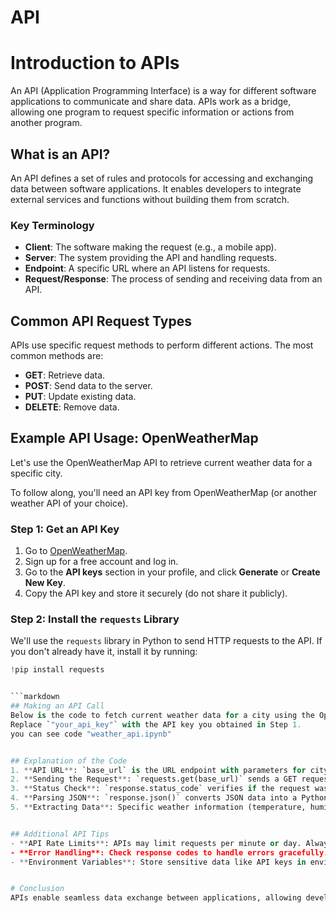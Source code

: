 # API

# Introduction to APIs
An API (Application Programming Interface) is a way for different software applications to communicate and share data. APIs work as a bridge, allowing one program to request specific information or actions from another program.


## What is an API?
An API defines a set of rules and protocols for accessing and exchanging data between software applications. It enables developers to integrate external services and functions without building them from scratch.

### Key Terminology
- **Client**: The software making the request (e.g., a mobile app).
- **Server**: The system providing the API and handling requests.
- **Endpoint**: A specific URL where an API listens for requests.
- **Request/Response**: The process of sending and receiving data from an API.


## Common API Request Types
APIs use specific request methods to perform different actions. The most common methods are:

- **GET**: Retrieve data.
- **POST**: Send data to the server.
- **PUT**: Update existing data.
- **DELETE**: Remove data.


## Example API Usage: OpenWeatherMap
Let's use the OpenWeatherMap API to retrieve current weather data for a specific city.

To follow along, you'll need an API key from OpenWeatherMap (or another weather API of your choice).

### Step 1: Get an API Key
1. Go to [OpenWeatherMap](https://openweathermap.org/).
2. Sign up for a free account and log in.
3. Go to the **API keys** section in your profile, and click **Generate** or **Create New Key**.
4. Copy the API key and store it securely (do not share it publicly).

### Step 2: Install the `requests` Library
We'll use the `requests` library in Python to send HTTP requests to the API. If you don't already have it, install it by running:

```python
!pip install requests


```markdown
## Making an API Call
Below is the code to fetch current weather data for a city using the OpenWeatherMap API.
Replace `"your_api_key"` with the API key you obtained in Step 1.
you can see code "weather_api.ipynb"


## Explanation of the Code
1. **API URL**: `base_url` is the URL endpoint with parameters for city, API key, and units (Celsius).
2. **Sending the Request**: `requests.get(base_url)` sends a GET request to the API.
3. **Status Check**: `response.status_code` verifies if the request was successful (200 indicates success).
4. **Parsing JSON**: `response.json()` converts JSON data into a Python dictionary.
5. **Extracting Data**: Specific weather information (temperature, humidity) is retrieved and printed.


## Additional API Tips
- **API Rate Limits**: APIs may limit requests per minute or day. Always check the provider's limits.
- **Error Handling**: Check response codes to handle errors gracefully.
- **Environment Variables**: Store sensitive data like API keys in environment variables instead of hardcoding them.


# Conclusion
APIs enable seamless data exchange between applications, allowing developers to integrate powerful features from external services. By understanding API requests and responses, you can add valuable functionality to your applications.
